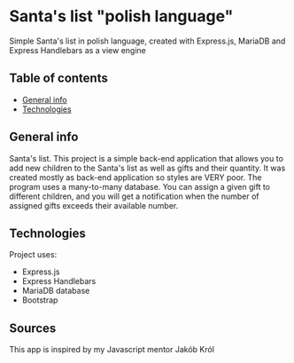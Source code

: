 # Santa's list  "polish language"

Simple Santa's list in polish language, created with Express.js, MariaDB and Express Handlebars as a view engine

## Table of contents
* [General info](#general-info)
* [Technologies](#technologies)

## General info

Santa's list. This project is a simple back-end application that allows you to add new children to the Santa's list as well as gifts and their quantity. It was created mostly as back-end application so styles are VERY poor. The program uses a many-to-many database. You can assign a given gift to different children, and you will get a notification when the number of assigned gifts exceeds their available number.
## Technologies
Project uses:
* Express.js
* Express Handlebars
* MariaDB database
* Bootstrap

## Sources
This app is inspired by my Javascript mentor Jakób Król
